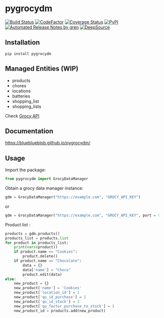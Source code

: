 # pygrocydm
[![Build Status](https://travis-ci.com/BlueBlueBlob/pygrocydm.svg?branch=master)](https://travis-ci.com/BlueBlueBlob/pygrocydm)
[![CodeFactor](https://www.codefactor.io/repository/github/blueblueblob/pygrocydm/badge)](https://www.codefactor.io/repository/github/blueblueblob/pygrocydm)
[![Coverage Status](https://coveralls.io/repos/github/BlueBlueBlob/pygrocydm/badge.svg?branch=master)](https://coveralls.io/github/BlueBlueBlob/pygrocydm?branch=master)
[![PyPI](https://img.shields.io/pypi/v/pygrocydm.svg)](https://pypi.org/project/pygrocydm/)
[![Automated Release Notes by gren](https://img.shields.io/badge/%F0%9F%A4%96-release%20notes-00B2EE.svg)](https://github-tools.github.io/github-release-notes/)
[![DeepSource](https://static.deepsource.io/deepsource-badge-dark-mini.svg)](https://deepsource.io/gh/BlueBlueBlob/pygrocydm/?ref=repository-badge)

## Installation

`pip install pygrocydm`

## Managed Entities (WIP)

- products
- chores
- locations
- batteries
- shopping_list
- shopping_lists

Check [Grocy API](https://demo.grocy.info/api#/Generic%20entity%20interactions)

## Documentation

https://blueblueblob.github.io/pygrocydm/

## Usage
Import the package: 
```python
from pygrocydm import GrocyDataManager
```

Obtain a grocy data manager instance:
```python
gdm = GrocyDataManager("https://example.com", "GROCY_API_KEY")
```
or
```python
gdm = GrocyDataManager("https://example.com", "GROCY_API_KEY", port = 9192, verify_ssl = True)
```

Product list :
```python
products = gdm.products()
products_list = products.list
for product in products_list:
    print(vars(product))
    if product.name == "Cookies":
        product.delete()
    if product.name == "Chocolate":
        data = {}
        data['name'] = "Choco"
        product.edit(data)
else:
    new_product = {}
    new_product['name'] = 'Cookies'
    new_product['location_id'] = 1
    new_product['qu_id_purchase'] = 1
    new_product['qu_id_stock'] = 1
    new_product['qu_factor_purchase_to_stock'] = 1
    new_product_id = products.add(new_product)
```
